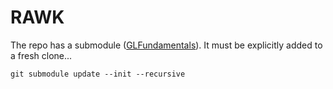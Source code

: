 # RAWK

The repo has a submodule ([GLFundamentals](https://github.com/rlk/GLFundamentals)). It must be explicitly added to a fresh clone...

	git submodule update --init --recursive
